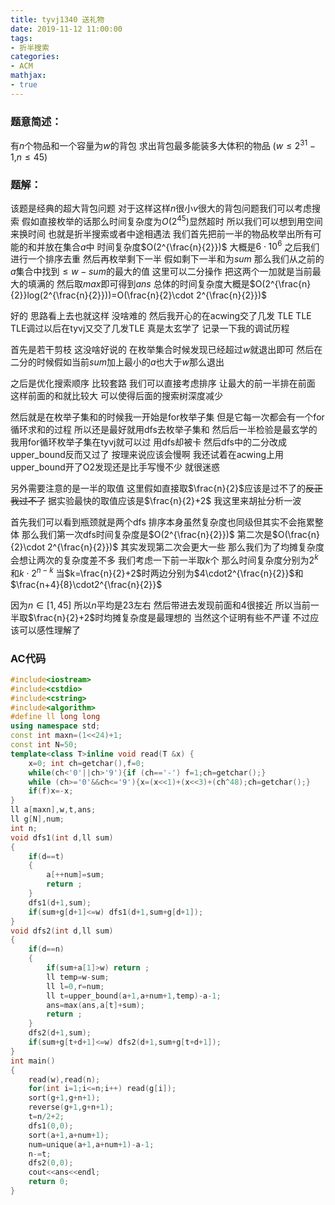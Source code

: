 ```yaml
---
title: tyvj1340 送礼物
date: 2019-11-12 11:00:00
tags:
- 折半搜索
categories:
- ACM
mathjax:
- true
---
```

### 题意简述：
有$n$个物品和一个容量为$w$的背包 求出背包最多能装多大体积的物品
($w\leq 2^{31}-1$,$n\leq 45$)
<!--more-->
### 题解：
该题是经典的超大背包问题 对于这样这样$n$很小$v$很大的背包问题我们可以考虑搜索 假如直接枚举的话那么时间复杂度为$O(2^{45})$显然超时 所以我们可以想到用空间来换时间 也就是折半搜索或者中途相遇法 我们首先把前一半的物品枚举出所有可能的和并放在集合$a$中 时间复杂度$O(2^{\frac{n}{2}})$ 大概是$6\cdot10^6$ 之后我们进行一个排序去重 然后再枚举剩下一半 假如剩下一半和为$sum$ 那么我们从之前的$a$集合中找到$\leq w-sum$的最大的值 这里可以二分操作 把这两个一加就是当前最大的填满的 然后取$max$即可得到$ans$ 总体的时间复杂度大概是$O(2^{\frac{n}{2}}log(2^{\frac{n}{2}}))=O(\frac{n}{2}\cdot 2^{\frac{n}{2}})$ 

好的 思路看上去也就这样 没啥难的 然后我开心的在acwing交了几发 TLE TLE TLE调过以后在tyvj又交了几发TLE 真是太玄学了 记录一下我的调试历程 

首先是若干剪枝 这没啥好说的 在枚举集合时候发现已经超过$w$就退出即可 然后在二分的时候假如当前$sum$加上最小的$a$也大于$w$那么退出

之后是优化搜索顺序 比较套路 我们可以直接考虑排序 让最大的前一半排在前面 这样前面的和就比较大 可以使得后面的搜索树深度减少

然后就是在枚举子集和的时候我一开始是for枚举子集 但是它每一次都会有一个for循环求和的过程 所以还是最好就用dfs去枚举子集和 然后后一半检验是最玄学的 我用for循环枚举子集在tyvj就可以过 用dfs却被卡 然后dfs中的二分改成upper_bound反而又过了 按理来说应该会慢啊 我还试着在acwing上用upper_bound开了O2发现还是比手写慢不少 就很迷惑

另外需要注意的是一半的取值 这里假如直接取$\frac{n}{2}$应该是过不了的~~反正我过不了~~ 据实验最快的取值应该是$\frac{n}{2}+2$ 我这里来胡扯分析一波

首先我们可以看到瓶颈就是两个dfs 排序本身虽然复杂度也同级但其实不会拖累整体 那么我们第一次dfs时间复杂度是$O(2^{\frac{n}{2}})$ 第二次是$O(\frac{n}{2}\cdot 2^{\frac{n}{2}})$ 其实发现第二次会更大一些 那么我们为了均摊复杂度会想让两次的复杂度差不多 我们考虑一下前一半取$k$个 那么时间复杂度分别为$2^k$和$k\cdot2^{n-k}$ 当$k=\frac{n}{2}+2$时两边分别为$4\cdot2^{\frac{n}{2}}$和$\frac{n+4}{8}\cdot2^{\frac{n}{2}}$ 

因为$n\in[1,45]$ 所以$n$平均是$23$左右 然后带进去发现前面和4很接近 所以当前一半取$\frac{n}{2}+2$时均摊复杂度是最理想的 当然这个证明有些不严谨 不过应该可以感性理解了

### AC代码
```cpp
#include<iostream>
#include<cstdio>
#include<cstring>
#include<algorithm>
#define ll long long
using namespace std;
const int maxn=(1<<24)+1;
const int N=50;
template<class T>inline void read(T &x) {
    x=0; int ch=getchar(),f=0;
    while(ch<'0'||ch>'9'){if (ch=='-') f=1;ch=getchar();}
    while (ch>='0'&&ch<='9'){x=(x<<1)+(x<<3)+(ch^48);ch=getchar();}
    if(f)x=-x;
}
ll a[maxn],w,t,ans;
ll g[N],num;
int n;
void dfs1(int d,ll sum)
{
    if(d==t)
    {
        a[++num]=sum;
        return ;
    }
    dfs1(d+1,sum);
    if(sum+g[d+1]<=w) dfs1(d+1,sum+g[d+1]);
}
void dfs2(int d,ll sum)
{
    if(d==n)
    {
        if(sum+a[1]>w) return ;
        ll temp=w-sum;
        ll l=0,r=num;
        ll t=upper_bound(a+1,a+num+1,temp)-a-1;
        ans=max(ans,a[t]+sum);
        return ;
    }
    dfs2(d+1,sum);
    if(sum+g[t+d+1]<=w) dfs2(d+1,sum+g[t+d+1]);
}
int main()
{
    read(w),read(n);
    for(int i=1;i<=n;i++) read(g[i]);
    sort(g+1,g+n+1);
    reverse(g+1,g+n+1);
    t=n/2+2;
    dfs1(0,0);
    sort(a+1,a+num+1);
    num=unique(a+1,a+num+1)-a-1;
    n-=t;
    dfs2(0,0);
    cout<<ans<<endl;
    return 0;
}
```